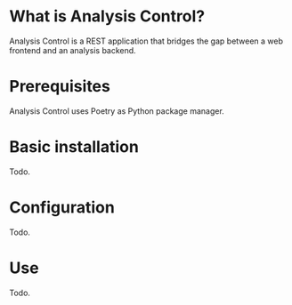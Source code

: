 # What is Analysis Control?
Analysis Control is a REST application that bridges the gap between a web frontend and
an analysis backend.

# Prerequisites
Analysis Control uses Poetry as Python package manager.

# Basic installation
Todo.

# Configuration
Todo.

# Use
Todo.
